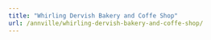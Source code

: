 ```yaml
---
title: "Whirling Dervish Bakery and Coffe Shop"
url: /annville/whirling-dervish-bakery-and-coffe-shop/
---
```

